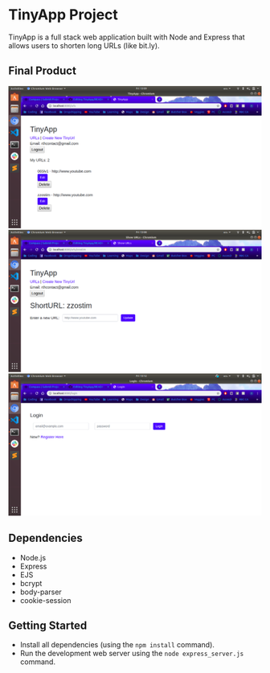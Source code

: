 # TinyApp Project

TinyApp is a full stack web application built with Node and Express that allows users to shorten long URLs (like bit.ly).

## Final Product

!["This page shows a specific user's URLs"](https://github.com/Lancer126/TinyApp/blob/master/docs/URLs-show.png)
!["Shows the details of an URL"](https://github.com/Lancer126/TinyApp/blob/master/docs/URL-settings.png)
!["The login page requesting the user's email and password"](https://github.com/Lancer126/TinyApp/blob/master/docs/login.png)

## Dependencies

- Node.js
- Express
- EJS
- bcrypt
- body-parser
- cookie-session

## Getting Started

- Install all dependencies (using the `npm install` command).
- Run the development web server using the `node express_server.js` command.

